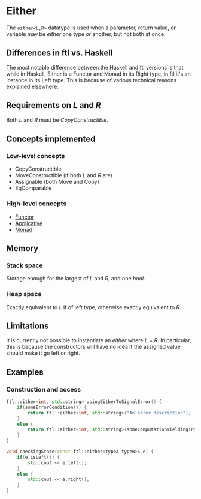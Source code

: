 Either
======
The `either<L,R>` datatype is used when a parameter, return value, or variable may be _either_ one type _or_ another, but not both at once. 

Differences in ftl vs. Haskell
------------------------------
The most notable difference between the Haskell and ftl versions is that while in Haskell, Either is a Functor and Monad in its Right type, in ftl it's an instance in its Left type. This is because of various technical reasons explained elsewhere.

Requirements on _L_ and _R_
---------------------------
Both _L_ and _R_ must be _CopyConstructible_.

Concepts implemented
--------------------
### Low-level concepts
* CopyConstructible
* MoveConstructible (if both _L_ and _R_ are)
* Assignable (both Move and Copy)
* EqComparable

### High-level concepts
* [Functor](Functor.md)
* [Applicative](Applicative.md)
* [Monad](Monad.md)

Memory
------
### Stack space
Storage enough for the largest of _L_ and _R_, and one _bool_.

### Heap space
Exactly equivalent to _L_ if of left type, otherwise exactly equivalent to _R_.

Limitations
-----------
It is currently not possible to instantiate an _either_ where _L_ = _R_. In particular, this is because the constructors will have no idea if the assigned value should make it go left or right.

Examples
--------
### Construction and access
```cpp
ftl::either<int, std::string> usingEitherToSignalError() {
    if(someErrorCondition()) {
        return ftl::either<int, std::string>("An error description");
    }
    else {
        return ftl::either<int, std::string>(someComputationYieldingInt());
    }
}

void checkingState(const ftl::either<typeA,typeB>& e) {
    if(e.isLeft()) {
        std::cout << e.left();
    }
    else {
        std::cout << e.right();
    }
}
```
